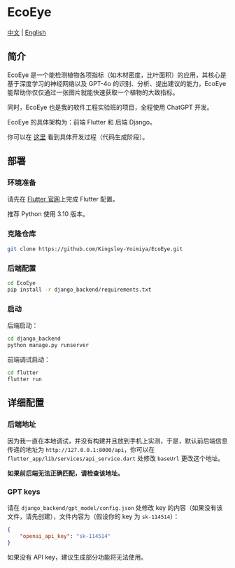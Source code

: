 # EcoEye

[中文](./README.md) | [English](./README-en.md)

## 简介

EcoEye 是一个能检测植物各项指标（如木材密度，比叶面积）的应用，其核心是基于深度学习的神经网络以及 GPT-4o 的识别、分析、提出建议的能力，EcoEye 能帮助你仅仅通过一张图片就能快速获取一个植物的大致指标。

同时，EcoEye 也是我的软件工程实验班的项目，全程使用 ChatGPT 开发。

EcoEye 的具体架构为：前端 Flutter 和 后端 Django。

你可以在 [这里](https://kingsley-yoimiya.github.io/post/GPT-CODE.html) 看到具体开发过程（代码生成阶段）。

## 部署

### 环境准备

请先在 [Flutter 官网](https://flutter.dev/)上完成 Flutter 配置。

推荐 Python 使用 3.10 版本。

### 克隆仓库

```bash
git clone https://github.com/Kingsley-Yoimiya/EcoEye.git
```

### 后端配置

```bash
cd EcoEye
pip install -r django_backend/requirements.txt
```

### 启动

后端启动：

```bash
cd django_backend
python manage.py runserver
```

前端调试启动：

```bash
cd flutter
flutter run
```

## 详细配置

### 后端地址

因为我一直在本地调试，并没有构建并且放到手机上实测，于是，默认前后端信息传递的地址为 `http://127.0.0.1:8000/api`，你可以在 `flutter_app/lib/services/api_service.dart` 处修改 `baseUrl` 更改这个地址。

**如果前后端无法正确匹配，请检查该地址。**

### GPT keys

请在 `django_backend/gpt_model/config.json` 处修改 key 的内容（如果没有该文件，请先创建），文件内容为（假设你的 key 为 `sk-114514`）：

```json
{
    "openai_api_key": "sk-114514"
}
```

如果没有 API key，建议生成部分功能将无法使用。
